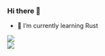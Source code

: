 ### Hi there 👋

<!--
**RampedIndent/RampedIndent** is a ✨ _special_ ✨ repository because its `README.md` (this file) appears on your GitHub profile.

Here are some ideas to get you started:

- 🔭 I’m currently working on ...
- 🌱 I’m currently learning ...
- 👯 I’m looking to collaborate on ...
- 🤔 I’m looking for help with ...
- 💬 Ask me about ...
- 📫 How to reach me: ...
- 😄 Pronouns: ...
- ⚡ Fun fact: ...
-->
- 🌱 I’m currently learning Rust

<!-- <a href="https://github.com/anuraghazra/github-readme-stats">
  <img align="center" src="https://github-readme-stats.vercel.app/api/top-langs/?username=RampedIndent&theme=outrun&exclude_repo=dotfiles" />
</a> -->
<a href="https://github.com/rampedindent">
  <img align="center" src="https://github-readme-stats.vercel.app/api/wakatime?username=RampedIndent&theme=radical" />
</a> <br>
<a href="https://github.com/rampedindent">
  <img align="center" src="https://github-readme-stats.vercel.app/api?username=RampedIndent&theme=radical&show_icons=true" />
</a>
